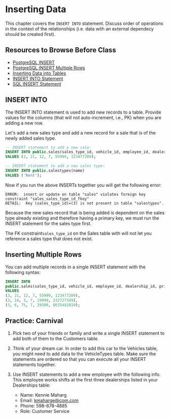 # Inserting Data

This chapter covers the `INSERT INTO` statement. Discuss order of operations in the context of the relationships (i.e. data with an external dependecy should be created first).

## Resources to Browse Before Class

- [PostgreSQL INSERT](https://www.postgresqltutorial.com/postgresql-insert/)
- [PostgreSQL INSERT Multiple Rows](https://www.postgresqltutorial.com/postgresql-insert-multiple-rows/)
- [Inserting Data into Tables](https://www.youtube.com/watch?v=Tet3Z7Yb2gg)
- [INSERT INTO Statement](https://www.youtube.com/watch?v=VkabxQgtGsA)
- [SQL INSERT Statement](https://www.geeksforgeeks.org/sql-insert-statement/)

## INSERT INTO

The INSERT INTO statement is used to add new records to a table. Provide values for the columns (that will not auto-increment, i.e., PK) when you are adding a new row.

Let's add a new sales type and add a new record for a sale that is of the newly added sales type.


```sql
-- INSERT statement to add a new sale:
INSERT INTO public.sales(sales_type_id, vehicle_id, employee_id, dealership_id, price, invoice_number)
VALUES (3, 21, 12, 7, 55999, 123477289);

-- INSERT statement to add a new sales type:
INSERT INTO public.salestypes(name)
VALUES ('Rent');
```

Now if you run the above INSERTs together you will get the following error:

```
ERROR:  insert or update on table "sales" violates foreign key constraint "sales_sales_type_id_fkey"
DETAIL:  Key (sales_type_id)=(3) is not present in table "salestypes".
```
Because the new sales record that is being added is dependent on the sales type already existing and therefore having a primary key, we must run the INSERT statement for the sales type first. 

The FK constraint`sales_type_id` on the Sales table with will not let you reference a sales type that does not exist.

## Inserting Multiple Rows

You can add multiple records in a single INSERT statement with the following syntax:

```sql
INSERT INTO 
public.sales(sales_type_id, vehicle_id, employee_id, dealership_id, price, invoice_number)
VALUES 
(3, 21, 12, 7, 55999, 123477289),
(3, 14, 3, 7, 19999, 232727349),
(3, 6, 75, 7, 39500, 8635482010);
```

## Practice: Carnival

1.  Pick two of your friends or family and write a single INSERT statement to add both of them to the Customers table.
1. Think of your dream car. In order to add this car to the Vehicles table, you might need to add data to the VehicleTypes table. Make sure the statements are ordered so that you can execute all your INSERT statements together.
1. Use INSERT statements to add a new employee with the following info. This employee works shifts at the first three dealerships listed in your Dealerships table:

    - Name: Kennie Maharg
    - Email: kmaharge@com.com	
    - Phone: 598-678-4885
    - Role: Customer Service
